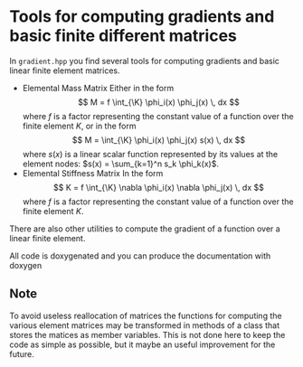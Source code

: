 # Tools for computing gradients and basic finite different matrices #
In `gradient.hpp` you find several tools for computing gradients and basic linear finite element matrices. 

- Elemental Mass Matrix Either in the form
  $$
    M = f \int_{\K} \phi_i(x) \phi_j(x) \, dx
  $$
where $f$ is a factor representing the constant value of a function over the finite element $K$,
or in the form
$$
    M = \int_{\K} \phi_i(x) \phi_j(x) s(x) \, dx
$$
where $s(x)$ is a linear scalar function represented by its values at the element nodes: $s(x) = \sum_{k=1}^n s_k \phi_k(x)$.
- Elemental Stiffness Matrix In the form
$$
    K = f \int_{\K} \nabla \phi_i(x) \nabla \phi_j(x) \, dx
$$
where $f$ is a factor representing the constant value of a function over the finite element $K$.

There are also other utilities to compute the gradient of a function over a linear finite element.

All code is doxygenated and you can produce the documentation with doxygen
## Note ##
To avoid useless reallocation of matrices the functions for computing the various element matrices may be transformed in methods of a class that stores
the matices as member variables. This is not done here to keep the code as simple as possible, but it maybe an useful improvement for the future.